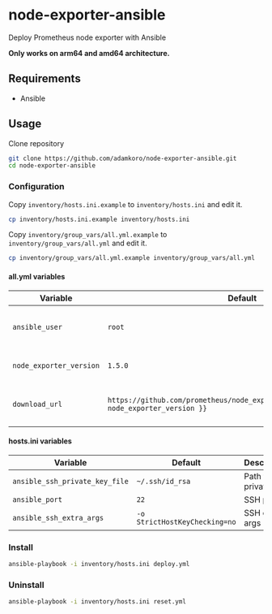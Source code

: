 # node-exporter-ansible
Deploy Prometheus node exporter with Ansible

**Only works on arm64 and amd64 architecture.**

## Requirements

- Ansible

## Usage

Clone repository

```bash
git clone https://github.com/adamkoro/node-exporter-ansible.git
cd node-exporter-ansible
```

### Configuration

Copy `inventory/hosts.ini.example` to `inventory/hosts.ini` and edit it.

```bash
cp inventory/hosts.ini.example inventory/hosts.ini
```

Copy `inventory/group_vars/all.yml.example` to `inventory/group_vars/all.yml` and edit it.

```bash
cp inventory/group_vars/all.yml.example inventory/group_vars/all.yml
```

#### all.yml variables

| Variable | Default | Description |
|----------|---------|-------------|
| `ansible_user` | `root` | Username which Ansible will use |
| `node_exporter_version` | `1.5.0` | Version of the Node Exporter |
| `download_url` | `https://github.com/prometheus/node_exporter/releases/download/v{{ node_exporter_version }}` | URL to download Node Exporter |

#### hosts.ini variables

| Variable | Default | Description |
|----------|---------|-------------|
| `ansible_ssh_private_key_file` | `~/.ssh/id_rsa` | Path to SSH private key |
| `ansible_port` | `22` | SSH port |
| `ansible_ssh_extra_args` | `-o StrictHostKeyChecking=no` | SSH extra args |

### Install

```bash
ansible-playbook -i inventory/hosts.ini deploy.yml
```

### Uninstall

```bash
ansible-playbook -i inventory/hosts.ini reset.yml
```

